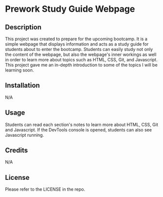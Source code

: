 # Prework Study Guide Webpage

## Description

This project was created to prepare for the upcoming bootcamp. It is a simple webpage that displays information and acts as a study guide for students about to enter the bootcamp. Students can easily study not only the content of the webpage, but also the webpage's inner workings as well in order to learn more about topics such as HTML, CSS, Git, and Javascript. This project gave me an in-depth introduction to some of the topics I will be learning soon.

## Installation

N/A

## Usage

Students can read each section's notes to learn more about HTML, CSS, Git and Javascript. If the DevTools console is opened, students can also see Javascript running.

## Credits

N/A

## License

Please refer to the LICENSE in the repo.